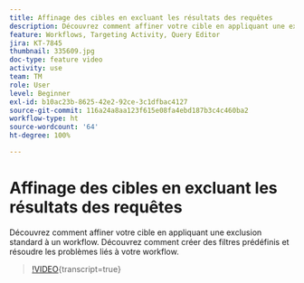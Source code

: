 ```yaml
---
title: Affinage des cibles en excluant les résultats des requêtes
description: Découvrez comment affiner votre cible en appliquant une exclusion standard à un workflow. Découvrez comment créer des filtres prédéfinis et résoudre les problèmes liés à votre workflow.
feature: Workflows, Targeting Activity, Query Editor
jira: KT-7845
thumbnail: 335609.jpg
doc-type: feature video
activity: use
team: TM
role: User
level: Beginner
exl-id: b10ac23b-8625-42e2-92ce-3c1dfbac4127
source-git-commit: 116a24a8aa123f615e08fa4ebd187b3c4c460ba2
workflow-type: ht
source-wordcount: '64'
ht-degree: 100%

---
```


# Affinage des cibles en excluant les résultats des requêtes

Découvrez comment affiner votre cible en appliquant une exclusion standard à un workflow. Découvrez comment créer des filtres prédéfinis et résoudre les problèmes liés à votre workflow.

>[!VIDEO](https://video.tv.adobe.com/v/335609?quality=12&learn=on){transcript=true}
